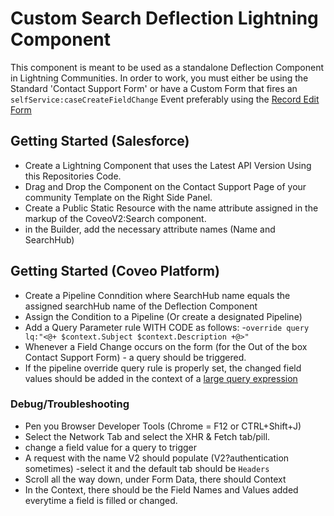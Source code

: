 # Custom Search Deflection Lightning Component

This component is meant to be used as a standalone Deflection Component in Lightning Communities. In order to work, you must either be using the Standard 'Contact Support Form' or have a Custom Form that fires an `selfService:caseCreateFieldChange` Event preferably using the [Record Edit Form](https://developer.salesforce.com/docs/component-library/bundle/lightning:recordEditForm/example)

## Getting Started (Salesforce)

- Create a Lightning Component that uses the Latest API Version Using this Repositories Code.
- Drag and Drop the Component on the Contact Support Page of your community Template on the Right Side Panel.
- Create a Public Static Resource with the name attribute assigned in the markup of the CoveoV2:Search component.
- in the Builder, add the necessary attribute names (Name and SearchHub)

## Getting Started (Coveo Platform)
- Create a Pipeline Conndition where SearchHub name equals the assigned searchHub name of the Deflection Component
- Assign the Condition to a Pipeline (Or create a designated Pipeline)
- Add a Query Parameter rule WITH CODE as follows:
   -`override query lq:"<@+ $context.Subject $context.Description +@>"`
- Whenever a Field Change occurs on the form (for the Out of the box Contact Support Form) - a query should be triggered.
- If the pipeline override query rule is properly set, the changed field values should be added in the context of a [large query expression](https://docs.coveo.com/en/214/glossary/large-query-expression)

### Debug/Troubleshooting
- Pen you Browser Developer Tools (Chrome = F12 or CTRL+Shift+J)
- Select the Network Tab and select the XHR & Fetch tab/pill.
- change a field value for a query to trigger
- A request with the name V2 should populate (V2?authentication sometimes)
-select it and the default tab should be `Headers`
- Scroll all the way down, under Form Data, there should Context
- In the Context, there should be the Field Names and Values added everytime a field is filled or changed.

